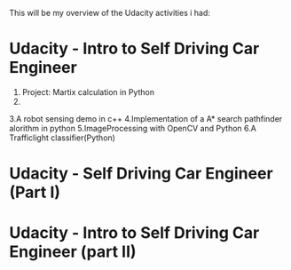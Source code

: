 This will be my overview of the Udacity activities i had:

Udacity - Intro to Self Driving Car Engineer
==============================================
1. Project: Martix calculation in Python
2.
3.A robot sensing demo in c++
4.Implementation of a A* search pathfinder alorithm in python
5.ImageProcessing with OpenCV and Python
6.A Trafficlight classifier(Python)


Udacity - Self Driving Car Engineer (Part I)
==============================================



Udacity - Intro to Self Driving Car Engineer (part II)
========================================================
